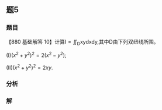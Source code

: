 ## 题5
### 题目
【880 基础解答 10】计算$\mathrm{I} = {\iint }_{\mathrm{D}}\mathrm{{xydxdy}}$,其中$\mathrm{D}$由下列双纽线所围。

(I)${( {x}^{2} + {y}^{2}) }^{2} = 2( {{x}^{2} - {y}^{2}})$;

(II)${( {x}^{2} + {y}^{2}) }^{2} = {2xy}$.
### 分析

### 解